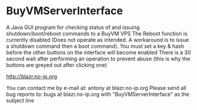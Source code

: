 BuyVMServerInterface
============

A Java GUI program for checking status of and issuing shutdown/boot/reboot commands to a BuyVM VPS
The Reboot function is currently disabled (Does not operate as intended. A workaround is to issue a shutdown command then a boot command).
You must set a key & hash before the other buttons on the interface will become enabled
There is a 30 second wait after performing an operation to prevent abuse (this is why the buttons are greyed out after clicking one)

http://blazr.no-ip.org

You can contact me by e-mail at: antony at blazr.no-ip.org
Please send all bug reports to: bugs at blazr.no-ip.org with "BuyVMServerInterface" as the subject line